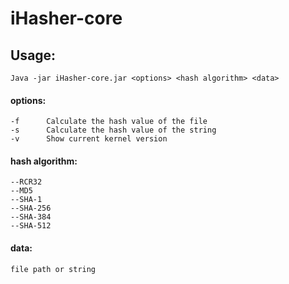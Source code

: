 # iHasher-core
## Usage:  
`Java -jar iHasher-core.jar <options> <hash algorithm> <data>`
#### options:
    -f      Calculate the hash value of the file  
    -s      Calculate the hash value of the string  
    -v      Show current kernel version  
#### hash algorithm:
    --RCR32  
    --MD5  
    --SHA-1  
    --SHA-256  
    --SHA-384  
    --SHA-512  
#### data:
    file path or string

